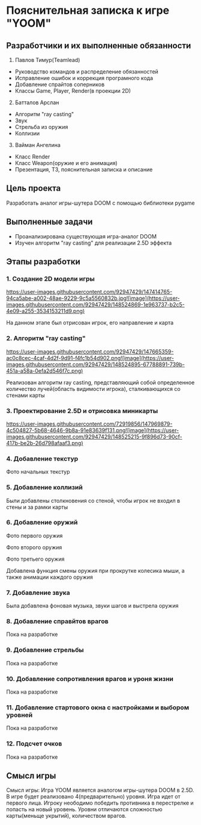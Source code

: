 # Пояснительная записка к игре "YOOM"
## Разработчики и их выполненные обязанности
1. Павлов Тимур(Teamlead)
- Руководство командов и распределение обязанностей
- Исправление ошибок и коррекция програмного кода
- Добавление спрайтов соперников
- Классы Game, Player, Render(в проекции 2D)
2. Батталов Арслан
- Алгоритм "ray casting"
- Звук
- Стрельба из оружия
- Коллизии
3. Вайман Ангелина
- Класс Render
- Класс Weapon(оружие и его анимация)
- Презентация, ТЗ, пояснительная записка и описание
## Цель проекта
Разработать аналог игры-шутера DOOM с помощью библиотеки pygame
## Выполненные задачи
- Проанализирована существующая игра-аналог DOOM
- Изучен алгоритм "ray casting" для реализации 2.5D эффекта
## Этапы разработки
### 1. Создание 2D модели игры

https://user-images.githubusercontent.com/92947429/147414765-94ca5abe-a002-48ae-9229-9c5a5560832b.jpg![image](https://user-images.githubusercontent.com/92947429/148524869-1e963737-b2c5-4e09-a255-3534153211d9.png)

На данном этапе был отрисован игрок, его направление и карта
### 2. Алгоритм "ray casting"

https://user-images.githubusercontent.com/92947429/147665359-ac0c8cec-4caf-4d2f-9d91-f4fc1b54d902.png![image](https://user-images.githubusercontent.com/92947429/148524895-67788891-739b-451a-a58a-0efa2d546f7c.png)

Реализован алгоритм ray casting, представляющий собой определенное количество лучей(область видимости игрока), сталкивающихся со стенами карты
### 3. Проектирование 2.5D и отрисовка миникарты

https://user-images.githubusercontent.com/72919856/147969879-4c504827-5b68-4646-9b8a-91e83639f131.png![image](https://user-images.githubusercontent.com/92947429/148525215-9f896d73-90cf-417b-be2b-26d798afaaf3.png)

### 4. Добавление текстур

Фото начальных текстур

### 5. Добавление коллизий
Были добавлены столкновения со стеной, чтобы игрок не входил в стены и за рамки карты
### 6. Добавление оружий

Фото первого оружия

Фото второго оружия

Фото третьего оружия

Добавлена функция смены оружия при прокрутке колесика мыши, а также анимации каждого оружия
### 7. Добавление звука
Была добавлена фоновая музыка, звуки шагов и выстрела оружия
### 8. Добавление справйтов врагов
Пока на разработке
### 9. Добавление стрельбы
Пока на разработке
### 10. Добавление сопротивления врагов и уроня жизни
Пока на разработке
### 11. Добавление стартового окна с настройками и выбором уровней
Пока на разработке
### 12. Подсчет очков
Пока на разработке
## Смысл игры
Смысл игры:
Игра YOOM является аналогом игры-шутера DOOM в 2.5D. В игре будет реализовано 4(предварительно) уровня. Игра идет от первого лица. Игроку неободимо победить противника в перестрелке и попасть на новый уровень. Уровни отличаются сложностью карты(меньще укрытий), количеством врагов.
